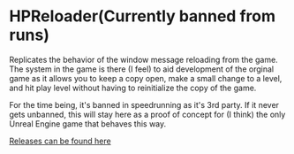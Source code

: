 # HPReloader(Currently banned from runs)
Replicates the behavior of the window message reloading from the game.
The system in the game is there (I feel) to aid development of the orginal game as it allows you to keep a copy open, make a small change to a level, and hit play level without having to reinitialize the copy of the game.

For the time being, it's banned in speedrunning as it's 3rd party.
If it never gets unbanned, this will stay here as a proof of concept for (I think) the only Unreal Engine game that behaves this way.

[Releases can be found here](https://github.com/metallicafan212/HPReloader/releases)
